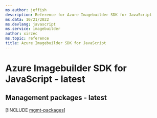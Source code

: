 ```yaml
---
ms.author: jeffish
description: Reference for Azure Imagebuilder SDK for JavaScript
ms.data: 10/21/2022
ms.devlang: javascript
ms.service: imagebuilder
author: xirzec
ms.topic: reference
title: Azure Imagebuilder SDK for JavaScript
---
```

# Azure Imagebuilder SDK for JavaScript - latest

## Management packages - latest
[!INCLUDE [mgmt-packages](imagebuilder-mgmt-index.md)]